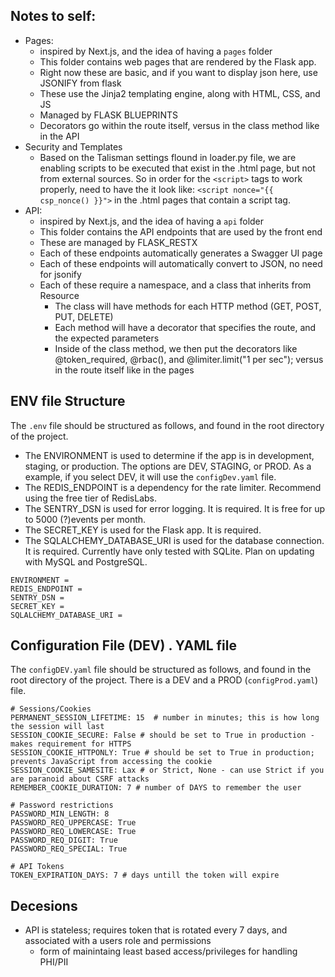 


## Notes to self: 
- Pages: 
    - inspired by Next.js, and the idea of having a `pages` folder
    - This folder contains web pages that are rendered by the Flask app.
    - Right now these are basic, and if you want to display json here, use JSONIFY from flask
    - These use the Jinja2 templating engine, along with HTML, CSS, and JS
    - Managed by FLASK BLUEPRINTS
    - Decorators go within the route itself, versus in the class method like in the API
- Security and Templates
    - Based on the Talisman settings flound in loader.py file, we are enabling scripts to be executed that exist in the .html page, but not from external sources. So in order for the `<script>` tags to work properly, need to have the it look like: `<script nonce="{{ csp_nonce() }}">` in the .html pages that contain a script tag.
- API:
    - inspired by Next.js, and the idea of having a `api` folder
    - This folder contains the API endpoints that are used by the front end
    - These are managed by FLASK_RESTX 
    - Each of these endpoints automatically generates a Swagger UI page
    - Each of these endpoints will automatically convert to JSON, no need for jsonify
    - Each of these require a namespace, and a class that inherits from Resource
        - The class will have methods for each HTTP method (GET, POST, PUT, DELETE)
        - Each method will have a decorator that specifies the route, and the expected parameters
        - Inside of the class method, we then put the decorators like @token_required, @rbac(), and  @limiter.limit("1 per sec"); versus in the route itself like in the pages

## ENV file Structure 

The `.env` file should be structured as follows, and found in the root directory of the project. 
- The ENVIRONMENT is used to determine if the app is in development, staging, or production. The options are DEV, STAGING, or PROD. As a example, if you select DEV, it will use the `configDev.yaml` file. 
- The REDIS_ENDPOINT is a dependency for the rate limiter. Recommend using the free tier of RedisLabs.
- The SENTRY_DSN is used for error logging. It is required. It is free for up to 5000 (?)events per month.
- The SECRET_KEY is used for the Flask app. It is required.
- The SQLALCHEMY_DATABASE_URI is used for the database connection. It is required. Currently have only tested with SQLite. Plan on updating with MySQL and PostgreSQL.

```
ENVIRONMENT = 
REDIS_ENDPOINT = 
SENTRY_DSN = 
SECRET_KEY = 
SQLALCHEMY_DATABASE_URI = 
```

## Configuration File (DEV) . YAML file 

The `configDEV.yaml` file should be structured as follows, and found in the root directory of the project. There is a DEV and a PROD (`configProd.yaml`) file. 

```
# Sessions/Cookies
PERMANENT_SESSION_LIFETIME: 15  # number in minutes; this is how long the session will last
SESSION_COOKIE_SECURE: False # should be set to True in production - makes requirement for HTTPS
SESSION_COOKIE_HTTPONLY: True # should be set to True in production; prevents JavaScript from accessing the cookie
SESSION_COOKIE_SAMESITE: Lax # or Strict, None - can use Strict if you are paranoid about CSRF attacks
REMEMBER_COOKIE_DURATION: 7 # number of DAYS to remember the user

# Password restrictions
PASSWORD_MIN_LENGTH: 8
PASSWORD_REQ_UPPERCASE: True
PASSWORD_REQ_LOWERCASE: True
PASSWORD_REQ_DIGIT: True
PASSWORD_REQ_SPECIAL: True

# API Tokens
TOKEN_EXPIRATION_DAYS: 7 # days untill the token will expire
```


## Decesions 
- API is stateless; requires token that is rotated every 7 days, and associated with a users role and permissions 
    - form of mainintaing least based access/privileges for handling PHI/PII 


